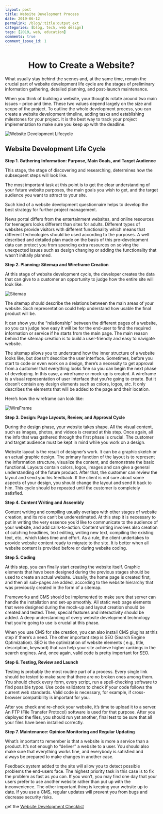 ```yaml
---
layout: post
title: Website Development Process
date: 2019-06-12
permalink: /blog/:title:output_ext
categories: [blog, tech, web design]
tags: [2019, web, education]
comments: true
comment_issue_id: 1
---
```


<div class="paragraph">
  <h1 style="text-align:center;">How to Create a Website?</h1>

  <p>What usually stay behind the scenes and, at the same time, remain the crucial part of website development life cycle are the stages of preliminary information gathering, detailed planning, and post-launch maintenance.</p>

  <p>When you think of building a website, your thoughts rotate around two main issues – price and time. These two values depend largely on the size and scope of the project. To outline the whole development process, you can create a website development timeline, adding tasks and establishing milestones for your project. It is the best way to track your project implementation to make sure you keep up with the deadline.</p>
</div>

<!-- more -->

![Website Development Lifecycle]({{base}}/assets/img/posts/chain-process.png)

## Website Development Life Cycle

**Step 1. Gathering Information: Purpose, Main Goals, and Target Audience**

This stage, the stage of discovering and researching, determines how the subsequent steps will look like.

The most important task at this point is to get the clear understanding of your future website purposes, the main goals you wish to get, and the target audience you want to attract to your site.

Such kind of a website development questionnaire helps to develop the best strategy for further project management.

News portal differs from the entertainment websites, and online resources for teenagers looks different than sites for adults. Different types of websites provide visitors with different functionality which means that different technologies should be used according to the purposes. A well described and detailed plan made on the basis of this pre-development data can protect you from spending extra resources on solving the unexpected issues such as design changing or adding the functionality that wasn’t initially planned.

**Step 2. Planning: Sitemap and Wireframe Creation**

At this stage of website development cycle, the developer creates the data that can give to a customer an opportunity to judge how the entire site will look like.

![Sitemap]({{base}}/assets/img/posts/sitemap.png)

The sitemap should describe the relations between the main areas of your website.
Such representation could help understand how usable the final product will be.

It can show you the “relationship” between the different pages of a website, so you can judge how easy it will be for the end-user to find the required information or service if he starts from the main page. The main reason behind the sitemap creation is to build a user-friendly and easy to navigate website.
 
 
The sitemap allows you to understand how the inner structure of a website looks like, but doesn’t describe the user interface.
Sometimes, before you start to code or even work on a design, there’s a necessity to get approval from a customer that everything looks fine so you can begin the next phase of developing. In this case, a wireframe or mock-up is created.
A wireframe is a visual representation of user interface that you’re going to create. But it doesn’t contain any design elements such as colors, logos, etc.
It only describes the elements that will be added to the page and their location.
 
Here’s how the wireframe can look like:

![WireFrame]({{base}}/assets/img/posts/moqups-wireframe.png)

**Step 3. Design: Page Layouts, Review, and Approval Cycle**

During the design phase, your website takes shape. All the visual content, such as images, photos, and videos is created at this step. Once again, all the info that was gathered through the first phase is crucial. The customer and target audience must be kept in mind while you work on a design.
 
Website layout is the result of designer’s work. It can be a graphic sketch or an actual graphic design.
The primary function of the layout is to represent the information structure, visualize the content, and demonstrate the basic functional.
Layouts contain colors, logos, images and can give a general understanding of the future product.
After that, the customer can review the layout and send you his feedback.
If the client is not sure about some aspects of your design, you should change the layout and send it back to him. This cycle should be repeated until the customer is completely satisfied.

**Step 4.  Content Writing and Assembly**

Content writing and compiling usually overlaps with other stages of website creation, and its role can’t be underestimated.
At this step it is necessary to put in writing the very essence you’d like to communicate to the audience of your website, and add calls-to-action. Content writing involves also creation of catching headlines, text editing, writing new text, compiling the existing text, etc., which takes time and effort.
As a rule, the client undertakes to provide website content ready to migrate to the site. It is better when all website content is provided before or during website coding.

**Step 5. Coding**

At this step, you can finally start creating the website itself.
Graphic elements that have been designed during the previous stages should be used to create an actual website.
Usually, the home page is created first, and then all sub-pages are added, according to the website hierarchy that was previously created in the form of a sitemap.

Frameworks and CMS should be implemented to make sure that server can handle the installation and set-up smoothly.
All static web page elements that were designed during the mock-up and layout creation should be created and tested.
Then, special features and interactivity should be added. A deep understanding of every website development technology that you’re going to use is crucial at this phase.

When you use CMS for site creation, you can also install CMS plugins at this step if there’s a need.
The other important step is SEO (Search Engine Optimization).
SEO is the optimization of website elements ( e.g., title, description, keyword) that can help your site achieve higher rankings in the search engines. And, once again, valid code is pretty important for SEO.

**Step 6. Testing, Review and Launch**

Testing is probably the most routine part of a process.
Every single link should be tested to make sure that there are no broken ones among them.
You should check every form, every script, run a spell-checking software to find possible typos.
Use code validators to check if your code follows the current web standards. Valid code is necessary, for example, if cross-browser compatibility is important for you.

After you check and re-check your website, it’s time to upload it to a server.
An FTP (File Transfer Protocol) software is used for that purpose. After you deployed the files, you should run yet another, final test to be sure that all your files have been installed correctly.

**Step 7. Maintenance: Opinion Monitoring and Regular Updating**

What’s important to remember is that a website is more a service than a product.
It’s not enough to “deliver” a website to a user. You should also make sure that everything works fine, and everybody is satisfied and always be prepared to make changes in another case.

Feedback system added to the site will allow you to detect possible problems the end-users face.
The highest priority task in this case is to fix the problem as fast as you can.
If you won’t, you may find one day that your users prefer to use another website rather than put up with the inconvenience.
The other important thing is keeping your website up to date.
If you use a CMS, regular updates will prevent you from bugs and decrease security risks.


get the [Website Development Checklist]({{base}}/assets/img/posts/website-development-checklist.pdf)
